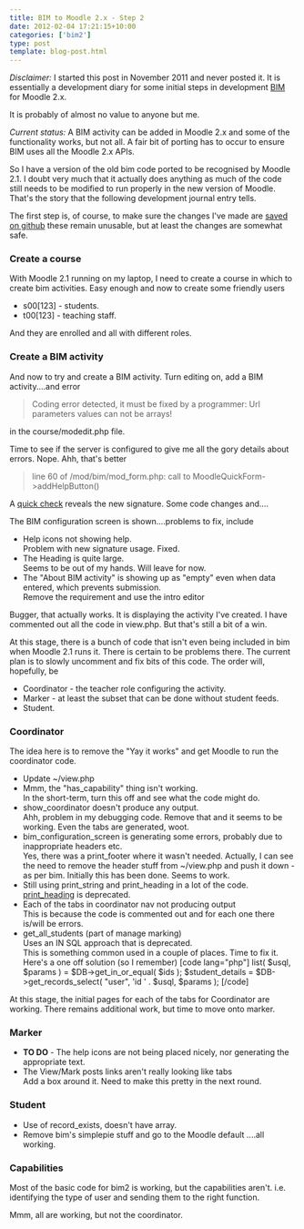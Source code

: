 ```yaml
---
title: BIM to Moodle 2.x - Step 2
date: 2012-02-04 17:21:15+10:00
categories: ['bim2']
type: post
template: blog-post.html
---
```

_Disclaimer:_ I started this post in November 2011 and never posted it. It is essentially a development diary for some initial steps in development [BIM](/blog2/research/bam-blog-aggregation-management/) for Moodle 2.x.

It is probably of almost no value to anyone but me.

_Current status:_ A BIM activity can be added in Moodle 2.x and some of the functionality works, but not all. A fair bit of porting has to occur to ensure BIM uses all the Moodle 2.x APIs.

So I have a version of the old bim code ported to be recognised by Moodle 2.1. I doubt very much that it actually does anything as much of the code still needs to be modified to run properly in the new version of Moodle. That's the story that the following development journal entry tells.

The first step is, of course, to make sure the changes I've made are [saved on github](https://github.com/djplaner/BIM/tree/bim2) these remain unusable, but at least the changes are somewhat safe.

### Create a course

With Moodle 2.1 running on my laptop, I need to create a course in which to create bim activities. Easy enough and now to create some friendly users

- s00\[123\] - students.
- t00\[123\] - teaching staff.

And they are enrolled and all with different roles.

### Create a BIM activity

And now to try and create a BIM activity. Turn editing on, add a BIM activity....and error

> Coding error detected, it must be fixed by a programmer: Url parameters values can not be arrays!

in the course/modedit.php file.

Time to see if the server is configured to give me all the gory details about errors. Nope. Ahh, that's better

> line 60 of /mod/bim/mod\_form.php: call to MoodleQuickForm->addHelpButton()

A [quick check](http://docs.moodle.org/dev/lib/formslib.php_Form_Definition#addHelpButton) reveals the new signature. Some code changes and....

The BIM configuration screen is shown....problems to fix, include

- Help icons not showing help.  
    Problem with new signature usage. Fixed.
- The Heading is quite large.  
    Seems to be out of my hands. Will leave for now.
- The "About BIM activity" is showing up as "empty" even when data entered, which prevents submission.  
    Remove the requirement and use the intro editor

Bugger, that actually works. It is displaying the activity I've created. I have commented out all the code in view.php. But that's still a bit of a win.

At this stage, there is a bunch of code that isn't even being included in bim when Moodle 2.1 runs it. There is certain to be problems there. The current plan is to slowly uncomment and fix bits of this code. The order will, hopefully, be

- Coordinator - the teacher role configuring the activity.
- Marker - at least the subset that can be done without student feeds.
- Student.

### Coordinator

The idea here is to remove the "Yay it works" and get Moodle to run the coordinator code.

- Update ~/view.php
- Mmm, the "has\_capability" thing isn't working.  
    In the short-term, turn this off and see what the code might do.
- show\_coordinator doesn't produce any output.  
    Ahh, problem in my debugging code. Remove that and it seems to be working. Even the tabs are generated, woot.
- bim\_configuration\_screen is generating some errors, probably due to inappropriate headers etc.  
    Yes, there was a print\_footer where it wasn't needed. Actually, I can see the need to remove the header stuff from ~/view.php and push it down - as per bim. Initially this has been done. Seems to work.
- Still using print\_string and print\_heading in a lot of the code.  
    [print\_heading](http://docs.moodle.org/dev/Deprecated_functions_in_2.0#print_heading_.280.29) is deprecated.
- Each of the tabs in coordinator nav not producing output  
    This is because the code is commented out and for each one there is/will be errors.
- get\_all\_students (part of manage marking)  
    Uses an IN SQL approach that is deprecated.  
    This is something common used in a couple of places. Time to fix it. Here's a one off solution (so I remember) \[code lang="php"\] list( $usql, $params ) = $DB->get\_in\_or\_equal( $ids ); $student\_details = $DB->get\_records\_select( "user", 'id ' . $usql, $params ); \[/code\]

At this stage, the initial pages for each of the tabs for Coordinator are working. There remains additional work, but time to move onto marker.

### Marker

- **TO DO** - The help icons are not being placed nicely, nor generating the appropriate text.
- The View/Mark posts links aren't really looking like tabs  
    Add a box around it. Need to make this pretty in the next round.

### Student

- Use of record\_exists, doesn't have array.
- Remove bim's simplepie stuff and go to the Moodle default ....all working.

### Capabilities

Most of the basic code for bim2 is working, but the capabilities aren't. i.e. identifying the type of user and sending them to the right function.

Mmm, all are working, but not the coordinator.